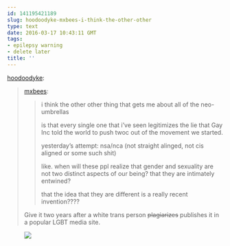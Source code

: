 ```yaml
---
id: 141195421189
slug: hoodoodyke-mxbees-i-think-the-other-other
type: text
date: 2016-03-17 10:43:11 GMT
tags:
- epilepsy warning
- delete later
title: ''
---
```

<p><a class="tumblr_blog" href="http://hoodoodyke.tumblr.com/post/141176190579">hoodoodyke</a>:</p>
<blockquote>
<p><a class="tumblr_blog" href="http://mxbees.tumblr.com/post/141175778899">mxbees</a>:</p>
<blockquote>
<p>i think the other other thing that gets me about all of the neo-umbrellas</p>

<p>is that every single one that i’ve seen legitimizes the lie that Gay Inc told the world to push twoc out of the movement we started.</p>

<p>yesterday’s attempt: nsa/nca (not straight alinged, not cis aligned or some such shit)</p>

<p>like. when will these ppl realize that gender and sexuality are not two distinct aspects of our being? that they are intimately entwined?</p>

<p>that the idea that they are different is a really recent invention????</p>
</blockquote>
<p>Give it two years after a white trans person <strike>plagiarizes</strike> publishes it in a popular LGBT media site.</p>
</blockquote>

<figure class="tmblr-full" data-orig-height="255" data-orig-width="500"><img src="https://31.media.tumblr.com/2ab8c0f72fe7815073284abdaa13242a/tumblr_inline_o46j3tHYMV1rdzs46_500.gif" data-orig-height="255" data-orig-width="500"></figure>